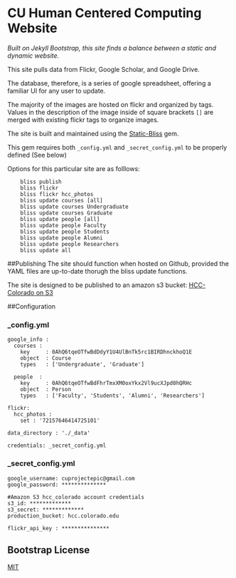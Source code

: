 CU Human Centered Computing Website
=====================================
_Built on Jekyll Bootstrap, this site finds a balance between a static and dynamic website._

This site pulls data from Flickr, Google Scholar, and Google Drive.

The database, therefore, is a series of google spreadsheet, offering a familiar UI for any user to update.

The majority of the images are hosted on flickr and organized by tags.  Values in the description of the image inside of square brackets ```[]``` are merged with existing flickr tags to organize images.

The site is built and maintained using the [Static-Bliss](http://github.com/jenningsanderson/Static-Bliss) gem.

This gem requires both ```_config.yml``` and ```_secret_config.yml``` to be properly defined (See below)

Options for this particular site are as folllows:

````
	bliss publish
	bliss flickr
	bliss flickr hcc_photos
	bliss update courses [all]
	bliss update courses Undergraduate
	bliss update courses Graduate
	bliss update people [all]
	bliss update people Faculty
	bliss update people Students
	bliss update people Alumni
	bliss update people Researchers
	bliss update all
`````

##Publishing
The site should function when hosted on Github, provided the YAML files are up-to-date thorugh the bliss update functions.

The site is designed to be published to an amazon s3 bucket:
[HCC-Colorado on S3](http://hcc.colorado.edu.s3-website-us-east-1.amazonaws.com/)


##Configuration

### _config.yml

````
google_info :
  courses :
    key     : 0AhQ6tqeOTfwBdDdyY1U4UlBnTk5rc1BIRDhnckhoQ1E
    object  : Course
    types   : ['Undergraduate', 'Graduate']

  people  :
    key     : 0AhQ6tqeOTfwBdFhrTmxXM0oxYkx2Vl9ucXJpd0hQRHc
    object  : Person
    types   : ['Faculty', 'Students', 'Alumni', 'Researchers']

flickr:
  hcc_photos :
    set : '72157646414725101'

data_directory : './_data'

credentials: _secret_config.yml
````

### _secret_config.yml

````
google_username: cuprojectepic@gmail.com
google_password: **************

#Amazon S3 hcc_colorado account credentials
s3_id: *************
s3_secret: *************
production_bucket: hcc.colorado.edu

flickr_api_key : ***************
````

## Bootstrap License
[MIT](http://opensource.org/licenses/MIT)
